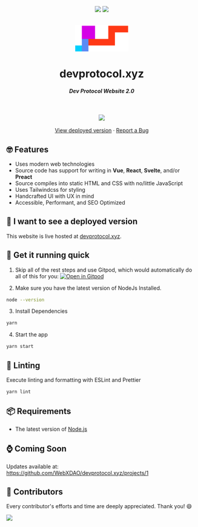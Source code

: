 <div align="center"><p><a href="https://app.netlify.com/sites/devprotocol/deploys"><img src="https://img.shields.io/netlify/bddfebe4-8553-4de6-9ddb-522ce7f67842?style=flat-square&logo=netlify&color=darkcyan"></a> <a href="https://discord.gg/VwJp4KM"><img src="https://img.shields.io/discord/547215761341546497?style=flat-square&logo=discord&colorB=5865F2"></a> </p><br> <img height="70px" src="https://github.com/WebXDAO/devprotocol.xyz/raw/main/public/assets/logo.png"><br><h1>devprotocol.xyz</h1><h5>Dev Protocol Website 2.0</h5><br><p><img src="https://user-images.githubusercontent.com/91655303/136316732-199891d1-9983-4370-b221-e972bc566d22.png" height="400"></p><p><a href="https://user-images.githubusercontent.com/91655303/136316732-199891d1-9983-4370-b221-e972bc566d22.png"></a> <a href="https://devprotocol.xyz/">View deployed version</a> · <a href="https://github.com/WebXDAO/devprotocol.xyz/issues/new?assignees=&labels=bug&template=bug_report.yml&title=%5BBUG%5D+%3Cdescription%3E">Report a Bug</a></p></div>

## 🤓 Features

- Uses modern web technologies
- Source code has support for writing in **Vue**, **React**, **Svelte**, and/or **Preact**
- Source compiles into static HTML and CSS with no/little JavaScript
- Uses Tailwindcss for styling
- Handcrafted UI with UX in mind
- Accessible, Performant, and SEO Optimized

## 🤔 I want to see a deployed version

This website is live hosted at [devprotocol.xyz](https://devprotocol.xyz).

## 🚀 Get it running quick

1.  Skip all of the rest steps and use Gitpod, which would automatically do all of this for you: [![Open in Gitpod](https://gitpod.io/button/open-in-gitpod.svg)](https://gitpod.io/#https://github.com/WebXDAO/devprotocol.xyz)

2.  Make sure you have the latest version of NodeJs Installed.

```bash
node --version
```

3.  Install Dependencies

```bash
yarn
```

4.  Start the app

```bash
yarn start
```

## 🔖 Linting

Execute linting and formatting with ESLint and Prettier

```bash
yarn lint
```

## 📦 Requirements

- The latest version of [Node.js](https://nodejs.org)

## ⌚ Coming Soon

Updates available at: https://github.com/WebXDAO/devprotocol.xyz/projects/1

## 💖 Contributors

Every contributor's efforts and time are deeply appreciated. Thank you! :smile:

<a href = "https://github.com/WebXDAO/devprotocol.xyz/graphs/contributors">
  <img src = "https://contrib.rocks/image?repo=WebXDAO/devprotocol.xyz"/>
</a>
